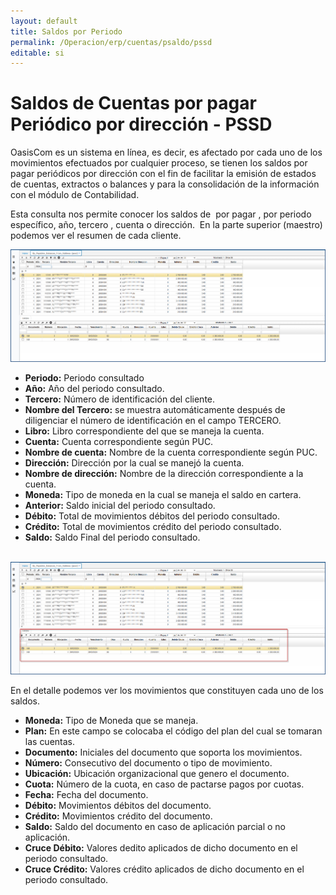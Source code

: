 ```yaml
---
layout: default
title: Saldos por Periodo
permalink: /Operacion/erp/cuentas/psaldo/pssd
editable: si
---
```


# Saldos de Cuentas por pagar Periódico por dirección - PSSD

OasisCom es un sistema en línea, es decir, es afectado por cada uno de los movimientos efectuados por cualquier proceso, se tienen los saldos por pagar periódicos por dirección con el fin de facilitar la emisión de estados de cuentas, extractos o balances y para la consolidación de la información con el módulo de Contabilidad.  

Esta consulta nos permite conocer los saldos de  por pagar , por periodo específico, año, tercero , cuenta o dirección.  En la parte superior (maestro) podemos ver el resumen de cada cliente.  

![](pssd.png)

* **Periodo:** Periodo consultado  
* **Año:** Año del periodo consultado.  
* **Tercero:** Número de identificación del cliente.  
* **Nombre del Tercero:** se muestra automáticamente después de diligenciar el número de identificación en el campo TERCERO. 
* **Libro:** Libro correspondiente del que se maneja la cuenta.   
* **Cuenta:** Cuenta correspondiente según PUC.  
* **Nombre de cuenta:** Nombre de la cuenta correspondiente según PUC.  
* **Dirección:** Dirección por la cual se manejó la cuenta.  
* **Nombre de dirección:** Nombre de la dirección correspondiente a la cuenta.  
* **Moneda:** Tipo de moneda en la cual se maneja el saldo en cartera.  
* **Anterior:** Saldo inicial del periodo consultado.  
* **Débito:** Total de movimientos débitos del periodo consultado.  
* **Crédito:** Total de movimientos crédito del periodo consultado.  
* **Saldo:** Saldo Final del periodo consultado.  

  ![](pssd1.png)

En el detalle podemos ver los movimientos que constituyen cada uno de los saldos.

* **Moneda:** Tipo de Moneda que se maneja.  
* **Plan:** En este campo se colocaba el código del plan del cual se tomaran las cuentas.  
* **Documento:** Iniciales del documento que soporta los movimientos.  
* **Número:** Consecutivo del documento o tipo de movimiento.  
* **Ubicación:** Ubicación organizacional que genero el documento.  
* **Cuota:** Número de la cuota, en caso de pactarse pagos por cuotas.  
* **Fecha:** Fecha del documento.  
* **Débito:** Movimientos débitos del documento.  
* **Crédito:** Movimientos crédito del documento.  
* **Saldo:** Saldo del documento en caso de aplicación parcial o no aplicación.  
* **Cruce Débito:** Valores dedito aplicados de dicho documento en el periodo consultado.  
* **Cruce Crédito:** Valores crédito aplicados de dicho documento en el periodo consultado.